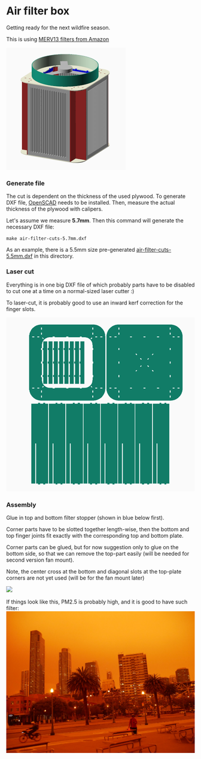 # Air filter box

Getting ready for the next wildfire season.

This is using [MERV13 filters from Amazon](https://amazon.com/dp/B00CJZ7TB2)

![](img/air-filter.png)

### Generate file

The cut is dependent on the thickness of the used plywood. To generate DXF
file, [OpenSCAD] needs to be installed. Then, measure the
actual thickness of the plywood with calipers.

Let's assume we measure **5.7mm**. Then this command will generate the necessary
DXF file:

```
make air-filter-cuts-5.7mm.dxf
```

As an example, there is a 5.5mm size pre-generated [air-filter-cuts-5.5mm.dxf](./air-filter-cuts-5.5mm.dxf) in this directory.

### Laser cut

Everything is in one big DXF file of which probably parts have to be disabled
to cut one at a time on a normal-sized laser cutter :)

To laser-cut, it is probably good to use an inward kerf correction for the
finger slots.

![](img/cuts-sample.png)

### Assembly

Glue in top and bottom filter stopper (shown in blue below first).

Corner parts have to be slotted together length-wise, then the bottom and
top finger joints fit exactly with the corresponding top and bottom plate.

Corner parts can be glued, but for now suggestion only to glue on the bottom
side, so that we can remove the top-part easily (will be needed for second
version fan mount).

Note, the center cross at the bottom and diagonal slots at the top-plate
corners are not yet used (will be for the fan mount later)

![](img/assembly-draw.gif)

If things look like this, PM2.5 is probably high, and it is good to have
such filter:
![](img/sf-2020-09-09.jpg)

[OpenScad]: https://openscad.org/downloads.html